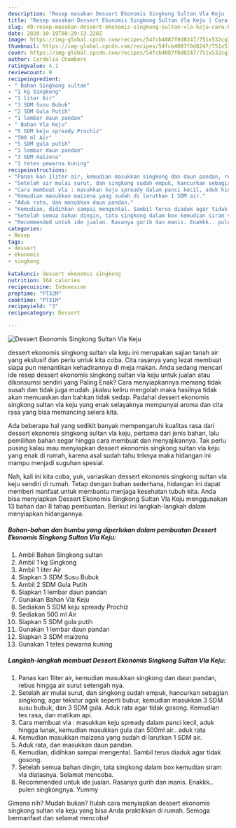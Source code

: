 ```yaml
---
description: "Resep masakan Dessert Ekonomis Singkong Sultan Vla Keju | Cara Buat Dessert Ekonomis Singkong Sultan Vla Keju Yang Enak Dan Mudah"
title: "Resep masakan Dessert Ekonomis Singkong Sultan Vla Keju | Cara Buat Dessert Ekonomis Singkong Sultan Vla Keju Yang Enak Dan Mudah"
slug: 40-resep-masakan-dessert-ekonomis-singkong-sultan-vla-keju-cara-buat-dessert-ekonomis-singkong-sultan-vla-keju-yang-enak-dan-mudah
date: 2020-10-19T08:29:13.220Z
image: https://img-global.cpcdn.com/recipes/54fcb4087f0d8247/751x532cq70/dessert-ekonomis-singkong-sultan-vla-keju-foto-resep-utama.jpg
thumbnail: https://img-global.cpcdn.com/recipes/54fcb4087f0d8247/751x532cq70/dessert-ekonomis-singkong-sultan-vla-keju-foto-resep-utama.jpg
cover: https://img-global.cpcdn.com/recipes/54fcb4087f0d8247/751x532cq70/dessert-ekonomis-singkong-sultan-vla-keju-foto-resep-utama.jpg
author: Cordelia Chambers
ratingvalue: 4.1
reviewcount: 9
recipeingredient:
- " Bahan Singkong sultan"
- "1 kg Singkong"
- "1 liter Air"
- "3 SDM Susu Bubuk"
- "2 SDM Gula Putih"
- "1 lembar daun pandan"
- " Bahan Vla Keju"
- "5 SDM keju spready Prochiz"
- "500 ml Air"
- "5 SDM gula putih"
- "1 lembar daun pandan"
- "3 SDM maizena"
- "1 tetes pewarna kuning"
recipeinstructions:
- "Panas kan 1liter air, kemudian masukkan singkong dan daun pandan, rebus hingga air surut setengah nya."
- "Setelah air mulai surut, dan singkong sudah empuk, hancurkan sebagian singkong, agar tekstur agak seperti bubur, kemudian masukkan 3 SDM susu bubuk, dan 3 SDM gula. Aduk rata agar tidak gosong. Kemudian tes rasa, dan matikan api."
- "Cara membuat vla : masukkan keju spready dalam panci kecil, aduk hingga lunak, kemudian masukkan gula dan 500ml air.. aduk rata"
- "Kemudian masukkan maizena yang sudah di larutkan 1 SDM air."
- "Aduk rata, dan masukkan daun pandan."
- "Kemudian, didihkan sampai mengental. Sambil terus diaduk agar tidak gosong."
- "Setelah semua bahan dingin, tata singkong dalam box kemudian siram vla diatasnya. Selamat mencoba."
- "Recommended untuk ide jualan. Rasanya gurih dan manis. Enakkk.. pulen singkongnya. Yummy"
categories:
- Resep
tags:
- dessert
- ekonomis
- singkong

katakunci: dessert ekonomis singkong 
nutrition: 164 calories
recipecuisine: Indonesian
preptime: "PT32M"
cooktime: "PT31M"
recipeyield: "3"
recipecategory: Dessert

---
```



![Dessert Ekonomis Singkong Sultan Vla Keju](https://img-global.cpcdn.com/recipes/54fcb4087f0d8247/751x532cq70/dessert-ekonomis-singkong-sultan-vla-keju-foto-resep-utama.jpg)


dessert ekonomis singkong sultan vla keju ini merupakan sajian tanah air yang ekslusif dan perlu untuk kita coba. Cita rasanya yang lezat membuat siapa pun menantikan kehadirannya di meja makan.
Anda sedang mencari ide resep dessert ekonomis singkong sultan vla keju untuk jualan atau dikonsumsi sendiri yang Paling Enak? Cara menyiapkannya memang tidak susah dan tidak juga mudah. jikalau keliru mengolah maka hasilnya tidak akan memuaskan dan bahkan tidak sedap. Padahal dessert ekonomis singkong sultan vla keju yang enak selayaknya mempunyai aroma dan cita rasa yang bisa memancing selera kita.



Ada beberapa hal yang sedikit banyak mempengaruhi kualitas rasa dari dessert ekonomis singkong sultan vla keju, pertama dari jenis bahan, lalu pemilihan bahan segar hingga cara membuat dan menyajikannya. Tak perlu pusing kalau mau menyiapkan dessert ekonomis singkong sultan vla keju yang enak di rumah, karena asal sudah tahu triknya maka hidangan ini mampu menjadi suguhan spesial.


Nah, kali ini kita coba, yuk, variasikan dessert ekonomis singkong sultan vla keju sendiri di rumah. Tetap dengan bahan sederhana, hidangan ini dapat memberi manfaat untuk membantu menjaga kesehatan tubuh kita. Anda bisa menyiapkan Dessert Ekonomis Singkong Sultan Vla Keju menggunakan 13 bahan dan 8 tahap pembuatan. Berikut ini langkah-langkah dalam menyiapkan hidangannya.

<!--inarticleads1-->

##### Bahan-bahan dan bumbu yang diperlukan dalam pembuatan Dessert Ekonomis Singkong Sultan Vla Keju:

1. Ambil  Bahan Singkong sultan
1. Ambil 1 kg Singkong
1. Ambil 1 liter Air
1. Siapkan 3 SDM Susu Bubuk
1. Ambil 2 SDM Gula Putih
1. Siapkan 1 lembar daun pandan
1. Gunakan  Bahan Vla Keju
1. Sediakan 5 SDM keju spready Prochiz
1. Sediakan 500 ml Air
1. Siapkan 5 SDM gula putih
1. Gunakan 1 lembar daun pandan
1. Siapkan 3 SDM maizena
1. Gunakan 1 tetes pewarna kuning




<!--inarticleads2-->

##### Langkah-langkah membuat Dessert Ekonomis Singkong Sultan Vla Keju:

1. Panas kan 1liter air, kemudian masukkan singkong dan daun pandan, rebus hingga air surut setengah nya.
1. Setelah air mulai surut, dan singkong sudah empuk, hancurkan sebagian singkong, agar tekstur agak seperti bubur, kemudian masukkan 3 SDM susu bubuk, dan 3 SDM gula. Aduk rata agar tidak gosong. Kemudian tes rasa, dan matikan api.
1. Cara membuat vla : masukkan keju spready dalam panci kecil, aduk hingga lunak, kemudian masukkan gula dan 500ml air.. aduk rata
1. Kemudian masukkan maizena yang sudah di larutkan 1 SDM air.
1. Aduk rata, dan masukkan daun pandan.
1. Kemudian, didihkan sampai mengental. Sambil terus diaduk agar tidak gosong.
1. Setelah semua bahan dingin, tata singkong dalam box kemudian siram vla diatasnya. Selamat mencoba.
1. Recommended untuk ide jualan. Rasanya gurih dan manis. Enakkk.. pulen singkongnya. Yummy




Gimana nih? Mudah bukan? Itulah cara menyiapkan dessert ekonomis singkong sultan vla keju yang bisa Anda praktikkan di rumah. Semoga bermanfaat dan selamat mencoba!

